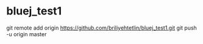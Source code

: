 # bluej_test1
git remote add origin https://github.com/briliyehtetlin/bluej_test1.git
git push -u origin master
